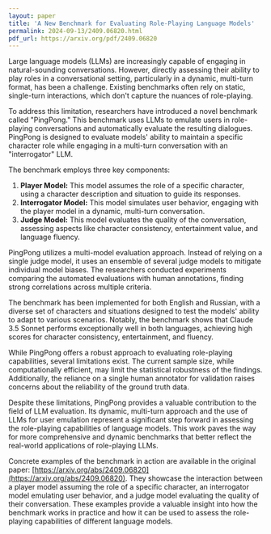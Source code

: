 ```yaml
---
layout: paper
title: 'A New Benchmark for Evaluating Role-Playing Language Models'
permalink: 2024-09-13/2409.06820.html
pdf_url: https://arxiv.org/pdf/2409.06820
---
```


Large language models (LLMs) are increasingly capable of engaging in natural-sounding conversations.  However, directly assessing their ability to play roles in a conversational setting, particularly in a dynamic, multi-turn format, has been a challenge. Existing benchmarks often rely on static, single-turn interactions, which don't capture the nuances of role-playing.

To address this limitation, researchers have introduced a novel benchmark called "PingPong." This benchmark uses LLMs to emulate users in role-playing conversations and automatically evaluate the resulting dialogues.  PingPong is designed to evaluate models' ability to maintain a specific character role while engaging in a multi-turn conversation with an "interrogator" LLM.

The benchmark employs three key components:

1. **Player Model:** This model assumes the role of a specific character, using a character description and situation to guide its responses.
2. **Interrogator Model:** This model simulates user behavior, engaging with the player model in a dynamic, multi-turn conversation.
3. **Judge Model:**  This model evaluates the quality of the conversation, assessing aspects like character consistency, entertainment value, and language fluency.

PingPong utilizes a multi-model evaluation approach. Instead of relying on a single judge model, it uses an ensemble of several judge models to mitigate individual model biases. The researchers conducted experiments comparing the automated evaluations with human annotations, finding strong correlations across multiple criteria.

The benchmark has been implemented for both English and Russian, with a diverse set of characters and situations designed to test the models' ability to adapt to various scenarios. Notably, the benchmark shows that Claude 3.5 Sonnet performs exceptionally well in both languages, achieving high scores for character consistency, entertainment, and fluency.

While PingPong offers a robust approach to evaluating role-playing capabilities, several limitations exist. The current sample size, while computationally efficient, may limit the statistical robustness of the findings. Additionally, the reliance on a single human annotator for validation raises concerns about the reliability of the ground truth data.

Despite these limitations, PingPong provides a valuable contribution to the field of LLM evaluation.  Its dynamic, multi-turn approach and the use of LLMs for user emulation represent a significant step forward in assessing the role-playing capabilities of language models. This work paves the way for more comprehensive and dynamic benchmarks that better reflect the real-world applications of role-playing LLMs.

Concrete examples of the benchmark in action are available in the original paper: [https://arxiv.org/abs/2409.06820](https://arxiv.org/abs/2409.06820). They showcase the interaction between a player model assuming the role of a specific character, an interrogator model emulating user behavior, and a judge model evaluating the quality of their conversation. These examples provide a valuable insight into how the benchmark works in practice and how it can be used to assess the role-playing capabilities of different language models.